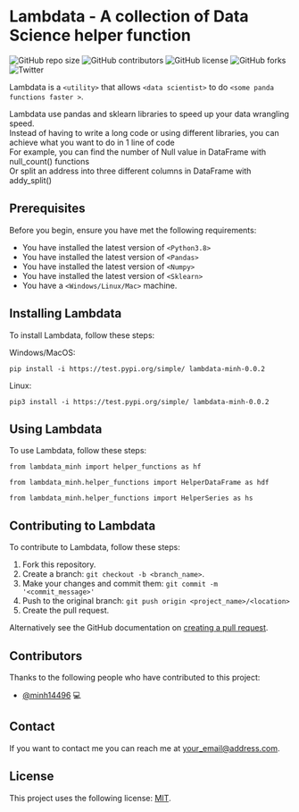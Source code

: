 # Lambdata - A collection of Data Science helper function 


![GitHub repo size](https://img.shields.io/github/repo-size/minh14496/lambdata)
![GitHub contributors](https://img.shields.io/github/contributors/minh14496/lambdata)
![GitHub license](https://img.shields.io/github/license/minh14496/lambdata)
![GitHub forks](https://img.shields.io/github/forks/minh14496/lambdata?style=social)
![Twitter](https://img.shields.io/twitter/url?style=social&url=https%3A%2F%2Ftwitter.com%2FMinhNhatNguyen3)

Lambdata is a `<utility>` that allows `<data scientist>` to do `<some panda functions faster >`.

Lambdata use pandas and sklearn libraries to speed up your data wrangling speed. \
Instead of having to write a long code or using different libraries, you can achieve what you want to do in 1 line of code \
For example, you can find the number of Null value in DataFrame with null_count() functions \
Or split an address into three different columns in DataFrame with addy_split() 

## Prerequisites

Before you begin, ensure you have met the following requirements:
<!--- These are just example requirements. Add, duplicate or remove as required --->
* You have installed the latest version of `<Python3.8>`
* You have installed the latest version of `<Pandas>`
* You have installed the latest version of `<Numpy>`
* You have installed the latest version of `<Sklearn>`
* You have a `<Windows/Linux/Mac>` machine.

## Installing Lambdata

To install Lambdata, follow these steps:

Windows/MacOS: 
```
pip install -i https://test.pypi.org/simple/ lambdata-minh-0.0.2
```

Linux:
```
pip3 install -i https://test.pypi.org/simple/ lambdata-minh-0.0.2
```
## Using Lambdata

To use Lambdata, follow these steps:

```
from lambdata_minh import helper_functions as hf
```
```
from lambdata_minh.helper_functions import HelperDataFrame as hdf
```
```
from lambdata_minh.helper_functions import HelperSeries as hs
```


## Contributing to Lambdata
<!--- If your README is long or you have some specific process or steps you want contributors to follow, consider creating a separate CONTRIBUTING.md file--->
To contribute to Lambdata, follow these steps:

1. Fork this repository.
2. Create a branch: `git checkout -b <branch_name>`.
3. Make your changes and commit them: `git commit -m '<commit_message>'`
4. Push to the original branch: `git push origin <project_name>/<location>`
5. Create the pull request.

Alternatively see the GitHub documentation on [creating a pull request](https://help.github.com/en/github/collaborating-with-issues-and-pull-requests/creating-a-pull-request).

## Contributors

Thanks to the following people who have contributed to this project:

* [@minh14496](https://github.com/minh14496) 💻

## Contact

If you want to contact me you can reach me at <your_email@address.com>.

## License
<!--- If you're not sure which open license to use see https://choosealicense.com/--->

This project uses the following license: [MIT](<https://github.com/minh14496/lambdata/blob/main/LICENSE>).